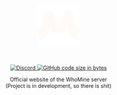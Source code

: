 <br>
<p align="center">
  <a href="https://minersstudios.com">
     <img src="https://raw.githubusercontent.com/MinersStudios/.github/main/assets/logos/logo_white.png" alt="MinersStudios">
  </a>
</p>
<br>
<p align="center">
  <a href="https://whomine.net/discord">
    <img alt="Discord" src="https://img.shields.io/discord/928575868643733535?color=000000&label=WhoMine&logo=Discord&logoColor=FFFFFF&style=for-the-badge">
  </a>
  <a href="#">
    <img alt="GitHub code size in bytes" src="https://staging.shields.io/github/languages/code-size/MinersStudios/WMSite?style=for-the-badge&color=000000">
  </a>
</p>
<p align="center">
  Official website of the WhoMine server<br>
  (Project is in development, so there is shit)
</p>
<br>
